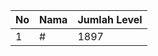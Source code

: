 | No | Nama            | Jumlah Level |
|----|-----------------|--------------|
| 1  | #    |    1897        |
